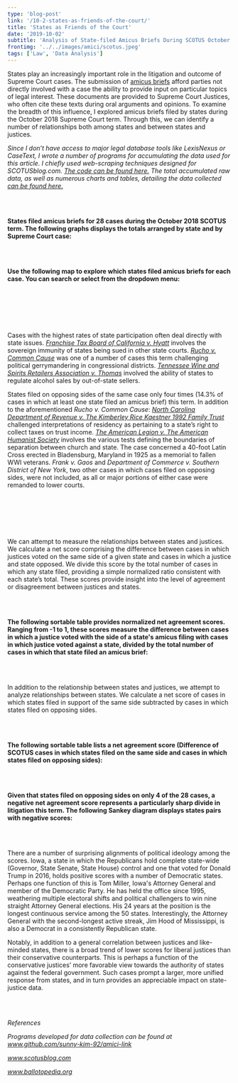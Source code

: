 ```yaml
---
type: 'blog-post'
link: '/10-2-states-as-friends-of-the-court/'
title: 'States as Friends of the Court'
date: '2019-10-02'
subtitle: 'Analysis of State-filed Amicus Briefs During SCOTUS October 2018 Term'
frontimg: '../../images/amici/scotus.jpeg'
tags: ['Law', 'Data Analysis']
---
```


States play an increasingly important role in the litigation and outcome of Supreme Court cases. The submission of [amicus briefs](http://www.techlawjournal.com/glossary/legal/amicus.htm) afford parties not directly involved with a case the ability to provide input on particular topics of legal interest. These documents are provided to Supreme Court Justices, who often cite these texts during oral arguments and opinions. To examine the breadth of this influence, I explored amicus briefs filed by states during the October 2018 Supreme Court term. Through this, we can identify a number of relationships both among states and between states and justices.

*Since I don’t have access to major legal database tools like LexisNexus or CaseText, I wrote a number of programs for accumulating the data used for this article. I chiefly used web-scraping techniques designed for SCOTUSblog.com. [The code can be found here.](https://github.com/sunny-kim-92/amici-link) The total accumulated raw data, as well as numerous charts and tables, detailing the data collected [can be found here.](https://docs.google.com/spreadsheets/d/19ms2JFLqjp2bGO2YD_4uz_V35Wy2kYkLSMb_2pixFb0/edit?usp=sharing)*


<br></br>

**States filed amicus briefs for 28 cases during the October 2018 SCOTUS term. The following graphs displays the totals arranged by state and by Supreme Court case:**

<amici-total-bar></amici-total-bar>
<case-bar></case-bar>

<br></br>

**Use the following map to explore which states filed amicus briefs for each case. You can search or select from the dropdown menu:**

<us-case-map></us-case-map>

<br></br>

<br></br>

Cases with the highest rates of state participation often deal directly with state issues. *[Franchise Tax Board of California v. Hyatt](https://www.scotusblog.com/case-files/cases/franchise-tax-board-of-california-v-hyatt-2/)* involves the sovereign immunity of states being sued in other state courts. *[Rucho v. Common Cause](https://www.scotusblog.com/case-files/cases/rucho-v-common-cause-2/)* was one of a number of cases this term challenging political gerrymandering in congressional districts. *[Tennessee Wine and Spirits Retailers Association v. Thomas](https://www.scotusblog.com/case-files/cases/tennessee-wine-spirits-retailers-association-v-blair/)* involved the ability of states to regulate alcohol sales by out-of-state sellers.

States filed on opposing sides of the same case only four times (14.3% of cases in which at least one state filed an amicus brief) this term. In addition to the aforementioned *Rucho v. Common Cause*: *[North Carolina Department of Revenue v. The Kimberley Rice Kaestner 1992 Family Trust](https://www.scotusblog.com/case-files/cases/franchise-tax-board-of-california-v-hyatt-2/)* challenged interpretations of residency as pertaining to a state’s right to collect taxes on trust income. *[The American Legion v. The American Humanist Society](https://www.scotusblog.com/case-files/cases/the-american-legion-v-american-humanist-association/)* involves the various tests defining the boundaries of separation between church and state. The case concerned a 40-foot Latin Cross erected in Bladensburg, Maryland in 1925 as a memorial to fallen WWI veterans. *Frank v. Gaos* and *Department of Commerce v. Southern District of New York*, two other cases in which cases filed on opposing sides, were not included, as all or major portions of either case were remanded to lower courts.

<both-bar></both-bar>

<br></br>

<br></br>

We can attempt to measure the relationships between states and justices. We calculate a net score comprising the difference between cases in which justices voted on the same side of a given state and cases in which a justice and state opposed. We divide this score by the total number of cases in which any state filed, providing a simple normalized ratio consistent with each state’s total. These scores provide insight into the level of agreement or disagreement between justices and states.

<br></br>

**The following sortable table provides normalized net agreement scores. Ranging from -1 to 1, these scores measure the difference between cases in which a justice voted with the side of a state's amicus filing with cases in which justice voted against a state, divided by the total number of cases in which that state filed an amicus brief:**

<justice-table></justice-table>

<br></br>

In addition to the relationship between states and justices, we attempt to analyze relationships between states. We calculate a net score of cases in which states filed in support of the same side subtracted by cases in which states filed on opposing sides.

<br></br>

**The following sortable table lists a net agreement score (Difference of SCOTUS cases in which states filed on the same side and cases in which states filed on opposing sides):**

<comorb-table></comorb-table>

<br></br>

**Given that states filed on opposing sides on only 4 of the 28 cases, a negative net agreement score represents a particularly sharp divide in litigation this term. The following Sankey diagram displays states pairs with negative scores:**

<sankey-chart></sankey-chart>

<br></br>

There are a number of surprising alignments of political ideology among the scores. Iowa, a state in which the Republicans hold complete state-wide (Governor, State Senate, State House) control and one that voted for Donald Trump in 2016, holds positive scores with a number of Democratic states. Perhaps one function of this is Tom Miller, Iowa's Attorney General and member of the Democratic Party. He has held the office since 1995, weathering multiple electoral shifts and political challengers to win nine straight Attorney General elections. His 24 years at the position is the longest continuous service among the 50 states. Interestingly, the Attorney General with the second-longest active streak, Jim Hood of Mississippi, is also a Democrat in a consistently Republican state.

Notably, in addition to a general correlation between justices and like-minded states, there is a broad trend of lower scores for liberal justices than their conservative counterparts. This is perhaps a function of the conservative justices’ more favorable view towards the authority of states against the federal government. Such cases prompt a larger, more unified response from states, and in turn provides an appreciable impact on state-justice data.

<br></br>

*References*

*Programs developed for data collection can be found at www.github.com/sunny-kim-92/amici-link*

*www.scotusblog.com*

*www.ballotopedia.org*